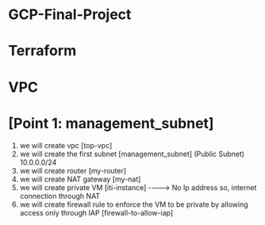 # GCP-Final-Project

# Terraform
# VPC
# [Point 1: management_subnet]
1. we will create vpc [top-vpc]
2. we will create the first subnet [management_subnet] (Public Subnet) 10.0.0.0/24
3. we will create router [my-router]
4. we will create NAT gateway [my-nat]
5. we will create private VM  [iti-instance] ----> No Ip address so, internet connection through NAT
6. we will create firewall rule to enforce the VM to be private by allowing access only through IAP [firewall-to-allow-iap]
